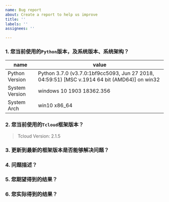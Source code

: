 ```yaml
---
name: Bug report
about: Create a report to help us improve
title: ''
labels: ''
assignees: ''

---
```


<!-- 为更高效率地交流并解决问题，请按照以下模板提交issue，感谢！ -->

### 1. 您当前使用的`Python`版本，及系统版本、系统架构？

| name | value |
| ---- | ---- |
|Python Version| Python 3.7.0 (v3.7.0:1bf9cc5093, Jun 27 2018, 04:59:51) [MSC v.1914 64 bit (AMD64)] on win32|
|System Version|windows 10 1903 18362.356|
|System Arch | win10 x86_64| 


### 2. 您当前使用的`Tcloud`框架版本？

> Tcloud Version: 2.1.5


### 3. 更新到最新的框架版本是否能够解决问题？

<!-- 务必检查是否相同问题已在新版本中已修复 -->


### 4. 问题描述？


### 5. 您期望得到的结果？


### 6. 您实际得到的结果？



